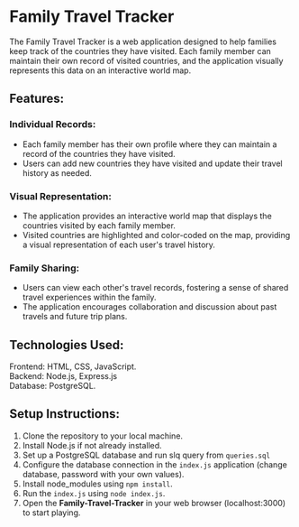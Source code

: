 # Family Travel Tracker
The Family Travel Tracker is a web application designed to help families keep track of the countries they have visited. Each family member can maintain their own record of visited countries, and the application visually represents this data on an interactive world map.

## Features:
  ### Individual Records:
  - Each family member has their own profile where they can maintain a record of the countries they have visited.
  - Users can add new countries they have visited and update their travel history as needed.
  ### Visual Representation:
  - The application provides an interactive world map that displays the countries visited by each family member.
  - Visited countries are highlighted and color-coded on the map, providing a visual representation of each user's travel history.
  ### Family Sharing:
  - Users can view each other's travel records, fostering a sense of shared travel experiences within the family.
  - The application encourages collaboration and discussion about past travels and future trip plans.

## Technologies Used:
Frontend: HTML, CSS, JavaScript.<br/>
Backend: Node.js, Express.js<br/>
Database: PostgreSQL.<br/>

## Setup Instructions:
1. Clone the repository to your local machine.
2. Install Node.js if not already installed.
3. Set up a PostgreSQL database and run slq query from `queries.sql`
5. Configure the database connection in the `index.js` application (change database, password with your own values).
6. Install node_modules using `npm install`.
7. Run the `index.js` using `node index.js`.
8. Open the **Family-Travel-Tracker** in your web browser (localhost:3000) to start playing.
